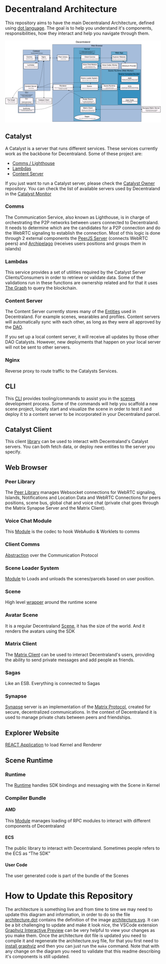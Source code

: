 # Decentraland Architecture 

This repository aims to have the main Decentraland Architecture, defined using [dot language](https://graphviz.org/doc/info/lang.html). The goal is to help you understand it's components, responsibilities, how they interact and help you navigate through them. 


![Architecture](architecture.svg)

## Catalyst

A Catalyst is a server that runs different services. These services currently work as the backbone for Decentraland. Some of these project are:

- [Comms / Lighthouse](https://github.com/decentraland/catalyst/tree/main/lambdas)
- [Lambdas](https://github.com/decentraland/catalyst/tree/main/lambdas)
- [Content Server](https://github.com/decentraland/catalyst/tree/main/content)

If you just want to run a Catalyst server, please check the [Catalyst Owner](https://github.com/decentraland/catalyst-owner) repository. 
You can check the list of available servers used by Decentraland in the [Catalyst Monitor](https://catalyst-monitor.vercel.app/)

### Comms

The Communication Service, also known as Lighthouse, is in charge of orchestrating the P2P networks between users connected to Decentraland. 
It needs to determine which are the candidates for a P2P connection and do the WebRTC signaling to establish the connection. Most of this logic is done through 2 external components the [PeerJS Server](https://github.com/decentraland/peerjs-server) (connects WebRTC peers) and [Archipelago](https://github.com/decentraland/archipelago) (receives users positions and groups them in islands)

### Lambdas 

This service provides a set of utilities required by the Catalyst Server Clients/Consumers in order to retrieve or validate data.
Some of the validations run in these functions are ownership related and for that it uses [The Graph](https://thegraph.com/hosted-service/subgraph/decentraland/collections-matic-mainnet) to query the blockchain. 


### Content Server 

The Content Server currently stores many of the [Entities](https://github.com/decentraland/common-schemas/tree/main/src/platform) used in Decentraland. For example scenes, wearables and profiles. Content servers will automatically sync with each other, as long as they were all approved by the [DAO](http://governance.decentraland.org/).

If you set up a local content server, it will receive all updates by those other DAO Catalysts. However, new deployments that happen on your local server will not be sent to other servers.

### Nginx

Reverse proxy to route traffic to the Catalysts Services.

## CLI

This [CLI](https://github.com/decentraland/cli) provides tooling/commands to assist you in the [scenes](https://github.com/decentraland-scenes/Awesome-Repository) development process. Some of the commands will help you scaffold a new scene project, locally start and visualize the scene in order to test it and deploy it to a content server to be incorporated in your Decentraland parcel.


## Catalyst Client

This client [library](https://github.com/decentraland/catalyst-client) can be used to interact with Decentraland's Catalyst servers. You can both fetch data, or deploy new entities to the server you specify.

## Web Browser

### Peer Library 

The [Peer Library](https://github.com/decentraland/catalyst-comms-peer) manages Websocket connections for WebRTC signaling, Islands, Notifications and Location Data and WebRTC Connections for peers positions, scene bus, global chat and voice chat (private chat goes through the Matrix Synapse Server and the Matrix Client). 

### Voice Chat Module 

This [Module](https://github.com/decentraland/explorer/tree/af59463dd3882516874c86bc926726bc557d5184/kernel/packages/voice-chat-codec) is the codec to hook WebAudio & Worklets to comms


### Client Comms 

[Abstraction](https://github.com/decentraland/explorer/tree/df1d30412dcd1a94d933171a39796837aedc87a1/kernel/packages/shared/comms) over the Communication Protocol 

### Scene Loader System

[Module](https://github.com/decentraland/explorer/tree/df1d30412dcd1a94d933171a39796837aedc87a1/kernel/packages/decentraland-loader) to Loads and unloads the scenes/parcels based on user position.


### Scene 

High level [wrapper](https://github.com/decentraland/explorer/blob/af59463dd3882516874c86bc926726bc557d5184/kernel/packages/unity-interface/UnityScene.ts#L19) around the runtime scene  

### Avatar Scene

It is a regular Decentraland [Scene](https://github.com/decentraland/explorer/blob/af59463dd3882516874c86bc926726bc557d5184/kernel/packages/ui/avatar/avatarSystem.ts), it has the size of the world. And it renders the avatars using the SDK

### Matrix Client 

The [Matrix Client](https://github.com/decentraland/matrix-client) can be used to interact Decentraland's users, providing the ability to send private messages and add people as friends.

### Sagas 

Like an ESB. Everything is connected to Sagas


### Synapse

[Synapse](https://matrix.org/docs/projects/server/synapse) server is an implementation of the [Matrix Protocol](https://matrix.org/), created for secure, decentralized communications. In the context of Decentraland it is used to manage private chats between peers and friendships. 

## Explorer Website

[REACT Application](https://github.com/decentraland/explorer-website) to load Kernel and Renderer

## Scene Runtime 

### Runtime 

The [Runtime](https://github.com/decentraland/explorer/blob/df1d30412dcd1a94d933171a39796837aedc87a1/kernel/packages/scene-system/sdk/SceneRuntime.ts) handles SDK bindings and messaging with the Scene in Kernel

### Compiler Bundle 

#### AMD
This [Module](https://github.com/decentraland/js-sdk-toolchain/tree/c648dcabc0ac1aade3cf143769f7e7f67ffba95b/packages/%40dcl/amd) manages loading of RPC modules to interact with different components of Decentraland

#### ECS
The public library to interact with Decentraland. Sometimes people refers to the ECS as “The SDK”

#### User Code
The user generated code is part of the bundle of the Scenes


# How to Update this Repository

The architecture is something live and from time to time we may need to update this diagram and information, in order to do so the file [architecture.dot](architecture.dot) contains the definition of the image [architecture.svg](architecture.svg). It can be a bit challenging to update and make it look nice, the VSCode extension [Graphviz Interactive Preview](https://marketplace.visualstudio.com/items?itemName=tintinweb.graphviz-interactive-preview) can be very helpful to view your changes as you make them. 
Once the architecture dot file is updated you need to compile it and regenerate the architecture.svg file, for that you first need to [install graphviz](https://graphviz.org/download/) and then you can just run the `make` command. Note that with any change on the diagram you need to validate that this readme describing it's components is still updated. 

